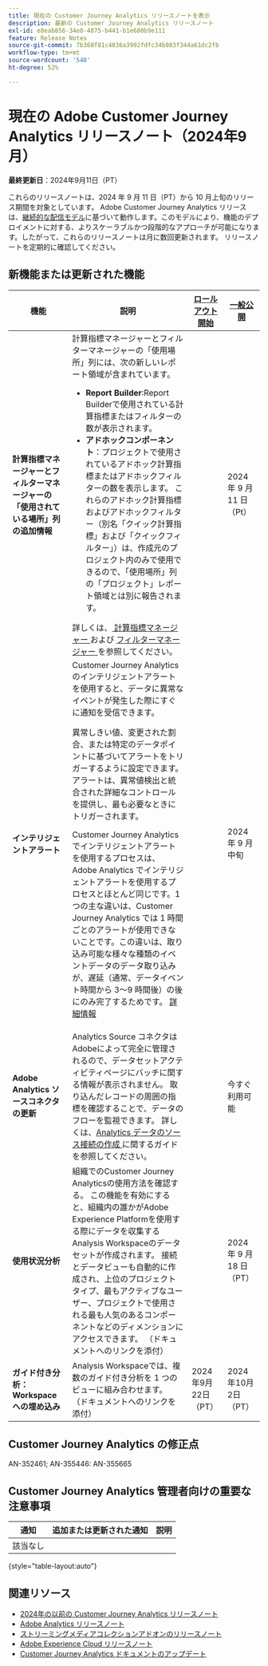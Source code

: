```yaml
---
title: 現在の Customer Journey Analytics リリースノートを表示
description: 最新の Customer Journey Analytics リリースノート
exl-id: e8eab856-34e0-4875-b441-b1e680b9e111
feature: Release Notes
source-git-commit: 7b368f81c4036a3992fdfc34b983f344a61dc2fb
workflow-type: tm+mt
source-wordcount: '548'
ht-degree: 52%

---
```


# 現在の Adobe Customer Journey Analytics リリースノート（2024年9月）

**最終更新日**：2024年9月11日（PT）

これらのリリースノートは、2024 年 9 月 11 日（PT）から 10 月上旬のリリース期間を対象としています。 Adobe Customer Journey Analytics リリースは、[継続的な配信モデル](releases.md)に基づいて動作します。このモデルにより、機能のデプロイメントに対する、よりスケーラブルかつ段階的なアプローチが可能になります。したがって、これらのリリースノートは月に数回更新されます。 リリースノートを定期的に確認してください。

## 新機能または更新された機能

| 機能 | 説明 | [ロールアウト開始](releases.md) | [一般公開](releases.md) |
| ----------- | ---------- | ------- | ---- |
| **計算指標マネージャーとフィルターマネージャーの「使用されている場所」列の追加情報** | 計算指標マネージャーとフィルターマネージャーの「使用場所」列には、次の新しいレポート領域が含まれています。<ul><li>**Report Builder**:Report Builderで使用されている計算指標またはフィルターの数が表示されます。</li><li>**アドホックコンポーネント**：プロジェクトで使用されているアドホック計算指標またはアドホックフィルターの数を表示します。 これらのアドホック計算指標およびアドホックフィルター（別名「クイック計算指標」および「クイックフィルター」）は、作成元のプロジェクト内のみで使用できるので、「使用場所」列の「プロジェクト」レポート領域とは別に報告されます。</li></ul>詳しくは、[ 計算指標マネージャー ](https://experienceleague.adobe.com/en/docs/analytics-platform/using/cja-components/cja-calcmetrics/cm-workflow/cm-manager) および [ フィルターマネージャー ](https://experienceleague.adobe.com/en/docs/analytics-platform/using/cja-components/cja-filters/manage-filters) を参照してください。 |  | 2024 年 9 月 11 日（Pt） |
| **インテリジェントアラート** | Customer Journey Analytics のインテリジェントアラートを使用すると、データに異常なイベントが発生した際にすぐに通知を受信できます。<p>異常しきい値、変更された割合、または特定のデータポイントに基づいてアラートをトリガーするように設定できます。アラートは、異常値検出と統合された詳細なコントロールを提供し、最も必要なときにトリガーされます。</p><p>Customer Journey Analytics でインテリジェントアラートを使用するプロセスは、Adobe Analytics でインテリジェントアラートを使用するプロセスとほとんど同じです。1 つの主な違いは、Customer Journey Analytics では 1 時間ごとのアラートが使用できないことです。この違いは、取り込み可能な様々な種類のイベントデータのデータ取り込みが、遅延（通常、データイベント時間から 3～9 時間後）の後にのみ完了するためです。 [詳細情報](https://experienceleague.adobe.com/en/docs/analytics-platform/using/cja-workspace/c-intelligent-alerts/intellligent-alerts) |  | 2024 年 9 月中旬 |
| **Adobe Analytics ソースコネクタの更新** | Analytics Source コネクタはAdobeによって完全に管理されるので、データセットアクティビティページにバッチに関する情報が表示されません。 取り込んだレコードの周囲の指標を確認することで、データのフローを監視できます。 詳しくは、[Analytics データのソース接続の作成 ](https://experienceleague.adobe.com/en/docs/experience-platform/sources/ui-tutorials/create/adobe-applications/analytics) に関するガイドを参照してください。 |  | 今すぐ利用可能 |
| **使用状況分析** | 組織でのCustomer Journey Analyticsの使用方法を確認する。 この機能を有効にすると、組織内の誰かがAdobe Experience Platformを使用する際にデータを収集するAnalysis Workspaceのデータセットが作成されます。 接続とデータビューも自動的に作成され、上位のプロジェクトタイプ、最もアクティブなユーザー、プロジェクトで使用される最も人気のあるコンポーネントなどのディメンションにアクセスできます。 （ドキュメントへのリンクを添付） |  | 2024 年 9 月 18 日（PT） |
| **ガイド付き分析：Workspaceへの埋め込み** | Analysis Workspaceでは、複数のガイド付き分析を 1 つのビューに組み合わせます。 （ドキュメントへのリンクを添付） | 2024年9月22日（PT） | 2024年10月2日（PT） |


## Customer Journey Analytics の修正点

AN-352461; AN-355446: AN-355665

## Customer Journey Analytics 管理者向けの重要な注意事項

| 通知 | 追加または更新された通知 | 説明 |
| --- | --- | --- |
| 該当なし | | |

{style="table-layout:auto"}

## 関連リソース

* [2024年の以前の Customer Journey Analytics リリースノート](/help/release-notes/2024.md)
* [Adobe Analytics リリースノート](https://experienceleague.adobe.com/docs/analytics/release-notes/latest.html?lang=ja)
* [ストリーミングメディアコレクションアドオンのリリースノート](https://experienceleague.adobe.com/docs/media-analytics/using/additional-resources/release-notes.html?lang=ja)
* [Adobe Experience Cloud リリースノート](https://experienceleague.adobe.com/docs/release-notes/experience-cloud/current.html?lang=ja)
* [Customer Journey Analytics ドキュメントのアップデート](/help/release-notes/doc-changes.md)

